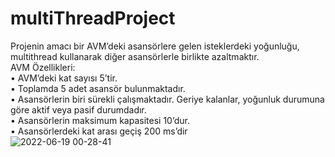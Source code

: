 # multiThreadProject
Projenin amacı bir AVM’deki asansörlere gelen isteklerdeki yoğunluğu, multithread 
kullanarak diğer asansörlerle birlikte azaltmaktır.<br/>
AVM Özellikleri:<br/>
• AVM’deki kat sayısı 5’tir. <br/>
• Toplamda 5 adet asansör bulunmaktadır. <br/>
• Asansörlerin biri sürekli çalışmaktadır. Geriye kalanlar, yoğunluk durumuna göre
aktif veya pasif durumdadır. <br/>
• Asansörlerin maksimum kapasitesi 10’dur.<br/>
• Asansörlerdeki kat arası geçiş 200 ms’dir<br/>
![2022-06-19 00-28-41](https://user-images.githubusercontent.com/36737805/174457570-75e6fff9-16cf-4de6-b6b9-4a968233df52.gif)
